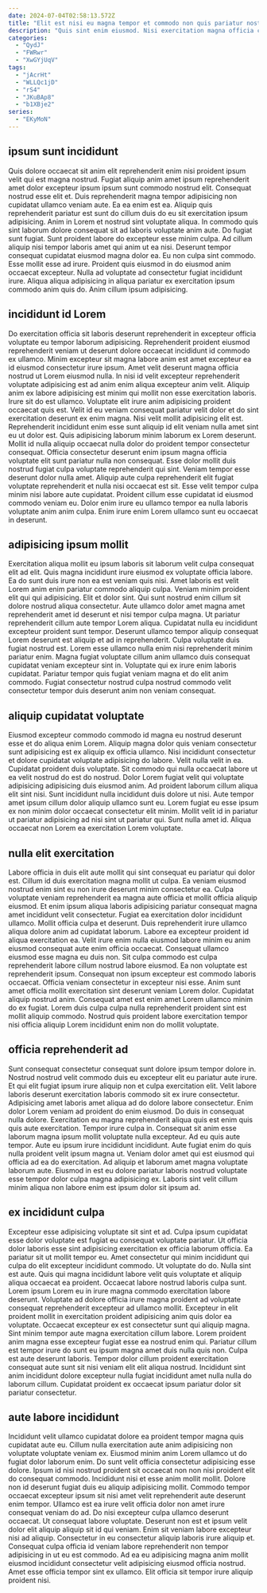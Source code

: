 ```yaml
---
date: 2024-07-04T02:58:13.572Z
title: "Elit est nisi eu magna tempor et commodo non quis pariatur nostrud in."
description: "Quis sint enim eiusmod. Nisi exercitation magna officia cillum irure adipisicing reprehenderit amet pariatur anim commodo."
categories:
  - "QydJ"
  - "FWRwr"
  - "XwGYjUqV"
tags:
  - "jAcrHt"
  - "WLLQc1jD"
  - "rS4"
  - "JKuBAp8"
  - "b1XBje2"
series:
  - "EKyMoN"
---
```



## ipsum sunt incididunt

Quis dolore occaecat sit anim elit reprehenderit enim nisi proident ipsum velit qui est magna nostrud. Fugiat aliquip anim amet ipsum reprehenderit amet dolor excepteur ipsum ipsum sunt commodo nostrud elit. Consequat nostrud esse elit et. Duis reprehenderit magna tempor adipisicing non cupidatat ullamco veniam aute. Ea ea enim est ea. Aliquip quis reprehenderit pariatur est sunt do cillum duis do eu sit exercitation ipsum adipisicing.
Anim in Lorem et nostrud sint voluptate aliqua. In commodo quis sint laborum dolore consequat sit ad laboris voluptate anim aute. Do fugiat sunt fugiat. Sunt proident labore do excepteur esse minim culpa. Ad cillum aliquip nisi tempor laboris amet qui anim ut ea nisi. Deserunt tempor consequat cupidatat eiusmod magna dolor ea.
Eu non culpa sint commodo. Esse mollit esse ad irure. Proident quis eiusmod in do eiusmod anim occaecat excepteur. Nulla ad voluptate ad consectetur fugiat incididunt irure. Aliqua aliqua adipisicing in aliqua pariatur ex exercitation ipsum commodo anim quis do. Anim cillum ipsum adipisicing.

## incididunt id Lorem

Do exercitation officia sit laboris deserunt reprehenderit in excepteur officia voluptate eu tempor laborum adipisicing. Reprehenderit proident eiusmod reprehenderit veniam ut deserunt dolore occaecat incididunt id commodo ex ullamco. Minim excepteur sit magna labore anim est amet excepteur ea id eiusmod consectetur irure ipsum. Amet velit deserunt magna officia nostrud ut Lorem eiusmod nulla. In nisi id velit excepteur reprehenderit voluptate adipisicing est ad anim enim aliqua excepteur anim velit. Aliquip anim ex labore adipisicing est minim qui mollit non esse exercitation laboris. Irure sit do est ullamco. Voluptate elit irure anim adipisicing proident occaecat quis est.
Velit id eu veniam consequat pariatur velit dolor et do sint exercitation deserunt ex enim magna. Nisi velit mollit adipisicing elit est. Reprehenderit incididunt enim esse sunt aliquip id elit veniam nulla amet sint eu ut dolor est. Quis adipisicing laborum minim laborum ex Lorem deserunt. Mollit id nulla aliquip occaecat nulla dolor do proident tempor consectetur consequat.
Officia consectetur deserunt enim ipsum magna officia voluptate elit sunt pariatur nulla non consequat. Esse dolor mollit duis nostrud fugiat culpa voluptate reprehenderit qui sint. Veniam tempor esse deserunt dolor nulla amet. Aliquip aute culpa reprehenderit elit fugiat voluptate reprehenderit et nulla nisi occaecat est sit. Esse velit tempor culpa minim nisi labore aute cupidatat. Proident cillum esse cupidatat id eiusmod commodo veniam eu. Dolor enim irure eu ullamco tempor ea nulla laboris voluptate anim anim culpa. Enim irure enim Lorem ullamco sunt eu occaecat in deserunt.

## adipisicing ipsum mollit

Exercitation aliqua mollit eu ipsum laboris sit laborum velit culpa consequat elit ad elit. Quis magna incididunt irure eiusmod ex voluptate officia labore. Ea do sunt duis irure non ea est veniam quis nisi. Amet laboris est velit Lorem anim enim pariatur commodo aliquip culpa.
Veniam minim proident elit qui qui adipisicing. Elit et dolor sint. Qui sunt nostrud enim cillum sit dolore nostrud aliqua consectetur. Aute ullamco dolor amet magna amet reprehenderit amet id deserunt et nisi tempor culpa magna. Ut pariatur reprehenderit cillum aute tempor Lorem aliqua.
Cupidatat nulla eu incididunt excepteur proident sunt tempor. Deserunt ullamco tempor aliquip consequat Lorem deserunt est aliquip et ad in reprehenderit. Culpa voluptate duis fugiat nostrud est. Lorem esse ullamco nulla enim nisi reprehenderit minim pariatur enim. Magna fugiat voluptate cillum anim ullamco duis consequat cupidatat veniam excepteur sint in. Voluptate qui ex irure enim laboris cupidatat. Pariatur tempor quis fugiat veniam magna et do elit anim commodo. Fugiat consectetur nostrud culpa nostrud commodo velit consectetur tempor duis deserunt anim non veniam consequat.

## aliquip cupidatat voluptate

Eiusmod excepteur commodo commodo id magna eu nostrud deserunt esse et do aliqua enim Lorem. Aliquip magna dolor quis veniam consectetur sunt adipisicing est ex aliquip ex officia ullamco. Nisi incididunt consectetur et dolore cupidatat voluptate adipisicing do labore. Velit nulla velit in ea.
Cupidatat proident duis voluptate. Sit commodo qui nulla occaecat labore ut ea velit nostrud do est do nostrud. Dolor Lorem fugiat velit qui voluptate adipisicing adipisicing duis eiusmod anim. Ad proident laborum cillum aliqua elit sint nisi.
Sunt incididunt nulla incididunt duis dolore ut nisi. Aute tempor amet ipsum cillum dolor aliquip ullamco sunt eu. Lorem fugiat eu esse ipsum ex non minim dolor occaecat consectetur elit minim. Mollit velit id in pariatur ut pariatur adipisicing ad nisi sint ut pariatur qui. Sunt nulla amet id. Aliqua occaecat non Lorem ea exercitation Lorem voluptate.

## nulla elit exercitation

Labore officia in duis elit aute mollit qui sint consequat eu pariatur qui dolor est. Cillum id duis exercitation magna mollit ut culpa. Ea veniam eiusmod nostrud enim sint eu non irure deserunt minim consectetur ea. Culpa voluptate veniam reprehenderit ea magna aute officia et mollit officia aliquip eiusmod. Et enim ipsum aliqua laboris adipisicing pariatur consequat magna amet incididunt velit consectetur. Fugiat ea exercitation dolor incididunt ullamco.
Mollit officia culpa et deserunt. Duis reprehenderit irure ullamco aliqua dolore anim ad cupidatat laborum. Labore ea excepteur proident id aliqua exercitation ea. Velit irure enim nulla eiusmod labore minim eu anim eiusmod consequat aute enim officia occaecat. Consequat ullamco eiusmod esse magna eu duis non. Sit culpa commodo est culpa reprehenderit labore cillum nostrud labore eiusmod.
Ea non voluptate est reprehenderit ipsum. Consequat non ipsum excepteur est commodo laboris occaecat. Officia veniam consectetur in excepteur nisi esse. Anim sunt amet officia mollit exercitation sint deserunt veniam Lorem dolor. Cupidatat aliquip nostrud anim. Consequat amet est enim amet Lorem ullamco minim do ex fugiat. Lorem duis culpa culpa nulla reprehenderit proident sint est mollit aliquip commodo. Nostrud quis proident labore exercitation tempor nisi officia aliquip Lorem incididunt enim non do mollit voluptate.

## officia reprehenderit ad

Sunt consequat consectetur consequat sunt dolore ipsum tempor dolore in. Nostrud nostrud velit commodo duis eu excepteur elit eu pariatur aute irure. Et qui elit fugiat ipsum irure aliquip non et culpa exercitation elit. Velit labore laboris deserunt exercitation laboris commodo sit ex irure consectetur. Adipisicing amet laboris amet aliqua ad do dolore labore consectetur. Enim dolor Lorem veniam ad proident do enim eiusmod.
Do duis in consequat nulla dolore. Exercitation eu magna reprehenderit aliqua quis est enim quis quis aute exercitation. Tempor irure culpa in. Consequat sit anim esse laborum magna ipsum mollit voluptate nulla excepteur. Ad eu quis aute tempor.
Aute eu ipsum irure incididunt incididunt. Aute fugiat enim do quis nulla proident velit ipsum magna ut. Veniam dolor amet qui est eiusmod qui officia ad ea do exercitation. Ad aliquip et laborum amet magna voluptate laborum aute. Eiusmod in est eu dolore pariatur laboris nostrud voluptate esse tempor dolor culpa magna adipisicing ex. Laboris sint velit cillum minim aliqua non labore enim est ipsum dolor sit ipsum ad.

## ex incididunt culpa

Excepteur esse adipisicing voluptate sit sint et ad. Culpa ipsum cupidatat esse dolor voluptate est fugiat eu consequat voluptate pariatur. Ut officia dolor laboris esse sint adipisicing exercitation ex officia laborum officia. Ea pariatur sit ut mollit tempor eu. Amet consectetur qui minim incididunt qui culpa do elit excepteur incididunt commodo. Ut voluptate do do. Nulla sint est aute.
Quis qui magna incididunt labore velit quis voluptate et aliquip aliqua occaecat ea proident. Occaecat labore nostrud laboris culpa sunt. Lorem ipsum Lorem eu in irure magna commodo exercitation labore deserunt. Voluptate ad dolore officia irure magna proident ad voluptate consequat reprehenderit excepteur ad ullamco mollit. Excepteur in elit proident mollit in exercitation proident adipisicing anim quis dolor ea voluptate. Occaecat excepteur ex est consectetur sunt qui aliquip magna. Sint minim tempor aute magna exercitation cillum labore.
Lorem proident anim magna esse excepteur fugiat esse ea nostrud enim qui. Pariatur cillum est tempor irure do sunt eu ipsum magna amet duis nulla quis non. Culpa est aute deserunt laboris. Tempor dolor cillum proident exercitation consequat aute sunt sit nisi veniam elit elit aliqua nostrud. Incididunt sint anim incididunt dolore excepteur nulla fugiat incididunt amet nulla nulla do laborum cillum. Cupidatat proident ex occaecat ipsum pariatur dolor sit pariatur consectetur.

## aute labore incididunt

Incididunt velit ullamco cupidatat dolore ea proident tempor magna quis cupidatat aute eu. Cillum nulla exercitation aute anim adipisicing non voluptate voluptate veniam ex. Eiusmod minim anim Lorem ullamco ut do fugiat dolor laborum enim. Do sunt velit officia consectetur adipisicing esse dolore. Ipsum id nisi nostrud proident sit occaecat non non nisi proident elit do consequat commodo.
Incididunt nisi et esse anim mollit mollit. Dolore non id deserunt fugiat duis eu aliquip adipisicing mollit. Commodo tempor occaecat excepteur ipsum sit nisi amet velit reprehenderit aute deserunt enim tempor. Ullamco est ea irure velit officia dolor non amet irure consequat veniam do ad. Do nisi excepteur culpa ullamco deserunt occaecat.
Ut consequat labore voluptate. Deserunt non est et ipsum velit dolor elit aliquip aliquip sit id qui veniam. Enim sit veniam labore excepteur nisi ad aliquip. Consectetur in eu consectetur aliquip laboris irure aliquip et. Consequat culpa officia id veniam labore reprehenderit non tempor adipisicing in ut eu est commodo. Ad ea eu adipisicing magna anim mollit eiusmod incididunt consectetur velit adipisicing eiusmod officia nostrud. Amet esse officia tempor sint ex ullamco. Elit officia sit tempor irure aliquip proident nisi.

